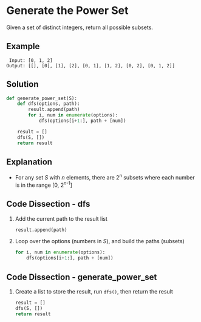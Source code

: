 # Generate the Power Set
Given a set of distinct integers, return all possible subsets.

## Example
```
 Input: [0, 1, 2]
Output: [[], [0], [1], [2], [0, 1], [1, 2], [0, 2], [0, 1, 2]]
```

## Solution
```python
def generate_power_set(S):
    def dfs(options, path):
        result.append(path)
        for i, num in enumerate(options):
            dfs(options[i+1:], path + [num])

    result = []
    dfs(S, [])
    return result
```

## Explanation
* For any set _S_ with _n_ elements, there are 2<sup>_n_</sup> subsets where each number is in the range [0, 2<sup>_n_-1</sup>]

## Code Dissection - dfs
1. Add the current path to the result list
    ```python
    result.append(path)
    ```
2. Loop over the options (numbers in _S_), and build the paths (subsets)
    ```python
    for i, num in enumerate(options):
        dfs(options[i+1:], path + [num])
    ```

## Code Dissection - generate_power_set
1. Create a list to store the result, run `dfs()`, then return the result
    ```python
    result = []
    dfs(S, [])
    return result
    ```